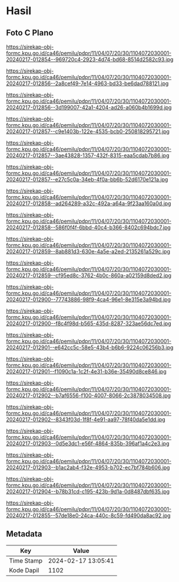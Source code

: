 # Hasil

## Foto C Plano

https://sirekap-obj-formc.kpu.go.id/ca46/pemilu/pdpr/11/04/07/20/30/1104072030001-20240217-012854--969720c4-2923-4d74-bd68-8514d2582c93.jpg

https://sirekap-obj-formc.kpu.go.id/ca46/pemilu/pdpr/11/04/07/20/30/1104072030001-20240217-012856--2a8cef49-7e14-4963-bd33-be6dad788121.jpg

https://sirekap-obj-formc.kpu.go.id/ca46/pemilu/pdpr/11/04/07/20/30/1104072030001-20240217-012856--3d199007-42a1-4204-ad26-a060b4b1699d.jpg

https://sirekap-obj-formc.kpu.go.id/ca46/pemilu/pdpr/11/04/07/20/30/1104072030001-20240217-012857--c9e1403b-122e-4535-bcb0-250818295721.jpg

https://sirekap-obj-formc.kpu.go.id/ca46/pemilu/pdpr/11/04/07/20/30/1104072030001-20240217-012857--3ae43828-1357-432f-8315-eaa5cdab7b86.jpg

https://sirekap-obj-formc.kpu.go.id/ca46/pemilu/pdpr/11/04/07/20/30/1104072030001-20240217-012857--e27c5c0a-34eb-4f0a-bb6b-52d6170e121a.jpg

https://sirekap-obj-formc.kpu.go.id/ca46/pemilu/pdpr/11/04/07/20/30/1104072030001-20240217-012858--ad264289-a32c-492a-a64a-9f23aa160a0d.jpg

https://sirekap-obj-formc.kpu.go.id/ca46/pemilu/pdpr/11/04/07/20/30/1104072030001-20240217-012858--586f0f4f-6bbd-40c4-b366-8402c694bdc7.jpg

https://sirekap-obj-formc.kpu.go.id/ca46/pemilu/pdpr/11/04/07/20/30/1104072030001-20240217-012859--8ab881d3-630e-4a5e-a2ed-2135261a529c.jpg

https://sirekap-obj-formc.kpu.go.id/ca46/pemilu/pdpr/11/04/07/20/30/1104072030001-20240217-012859--cf95ed8c-3762-4b0c-860a-a02159d8ded2.jpg

https://sirekap-obj-formc.kpu.go.id/ca46/pemilu/pdpr/11/04/07/20/30/1104072030001-20240217-012900--77743886-98f9-4ca4-96e1-8e315e3a94bd.jpg

https://sirekap-obj-formc.kpu.go.id/ca46/pemilu/pdpr/11/04/07/20/30/1104072030001-20240217-012900--f8c4f98d-b565-435d-8287-323ae56dc7ed.jpg

https://sirekap-obj-formc.kpu.go.id/ca46/pemilu/pdpr/11/04/07/20/30/1104072030001-20240217-012901--e642cc5c-58e5-43b4-b6b6-9224c06256b3.jpg

https://sirekap-obj-formc.kpu.go.id/ca46/pemilu/pdpr/11/04/07/20/30/1104072030001-20240217-012901--f1090c1a-1c2f-4e31-b36e-35490d8ce846.jpg

https://sirekap-obj-formc.kpu.go.id/ca46/pemilu/pdpr/11/04/07/20/30/1104072030001-20240217-012902--b7af6556-f100-4007-8066-2c3878034508.jpg

https://sirekap-obj-formc.kpu.go.id/ca46/pemilu/pdpr/11/04/07/20/30/1104072030001-20240217-012902--8343f03d-1f8f-4e91-aa97-78f40da5e1dd.jpg

https://sirekap-obj-formc.kpu.go.id/ca46/pemilu/pdpr/11/04/07/20/30/1104072030001-20240217-012903--0d5e3dc1-e56f-4864-835b-396af1a4c2e3.jpg

https://sirekap-obj-formc.kpu.go.id/ca46/pemilu/pdpr/11/04/07/20/30/1104072030001-20240217-012903--b1ac2ab4-f32e-4953-b702-ec7bf784b606.jpg

https://sirekap-obj-formc.kpu.go.id/ca46/pemilu/pdpr/11/04/07/20/30/1104072030001-20240217-012904--b78b31cd-c195-423b-9d1a-0d8487dbf635.jpg

https://sirekap-obj-formc.kpu.go.id/ca46/pemilu/pdpr/11/04/07/20/30/1104072030001-20240217-012855--57de18e0-24ca-440c-8c59-fd490da8ac92.jpg


## Metadata

| Key        | Value               |
| ---------- | ------------------- |
| Time Stamp | 2024-02-17 13:05:41 |
| Kode Dapil | 1102                |



